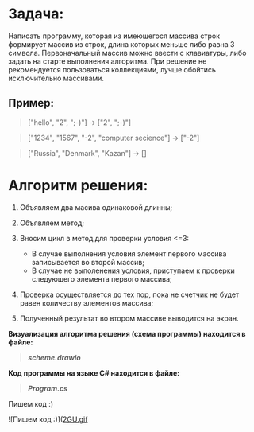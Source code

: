 # Задача:
Написать программу, которая из имеющегося массива строк формирует массив из строк, длина которых меньше либо равна 3 символа. Первоначальный массив можно ввести с клавиатуры, либо задать на старте выполнения алгоритма. При решение не рекомендуется пользоваться коллекциями, лучше обойтись исключительно массивами.

## Пример:

> ["hello", "2", ";-)"] -> ["2", ";-)"]

> ["1234", "1567", "-2", "computer secience"] -> ["-2"]

> ["Russia", "Denmark", "Kazan"] -> []


# Алгоритм решения:
1. Объявляем два масива одинаковой длинны;
2. Объявляем метод;
3. Вносим цикл в метод для проверки условия <=3:

    * В случае выполнения условия элемент первого массива записывается во второй массив;
    * В случае не выполенения условия, приступаем к проверки следующего элемента первого массива;
4. Проверка осуществляется до тех пор, пока не счетчик не будет равен количеству элементов массива;
5. Полученный результат во втором массиве выводится на экран.
    
**Визуализация алгоритма решения (схема программы) находится в файле:**
> __*scheme.drawio*__

**Код программы на языке C# находится в файле:**
>__*Program.cs*__ 




Пишем код :)

![Пишем код :)]([2GU.gif](https://github.com/SergeyYashagin/Test_worck_YashaginS/blob/master/obj/2GU.gif)
